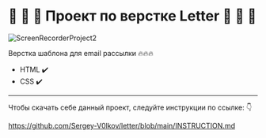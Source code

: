 
 # :email: :email: :email: Проект по верстке Letter :email: :email: :email:


![ScreenRecorderProject2](https://github.com/user-attachments/assets/c3a90521-86cc-4464-a81b-0f7375e16c70)




Верстка шаблона для email рассылки :fire::fire::fire:
- HTML :heavy_check_mark:
- CSS :heavy_check_mark:
---
Чтобы скачать себе данный проект, следуйте инструкции по ссылке: :point_down:

https://github.com/Sergey-V0lkov/letter/blob/main/INSTRUCTION.md
